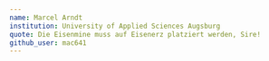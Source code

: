 ```yaml
---
name: Marcel Arndt
institution: University of Applied Sciences Augsburg
quote: Die Eisenmine muss auf Eisenerz platziert werden, Sire!
github_user: mac641
---
```

